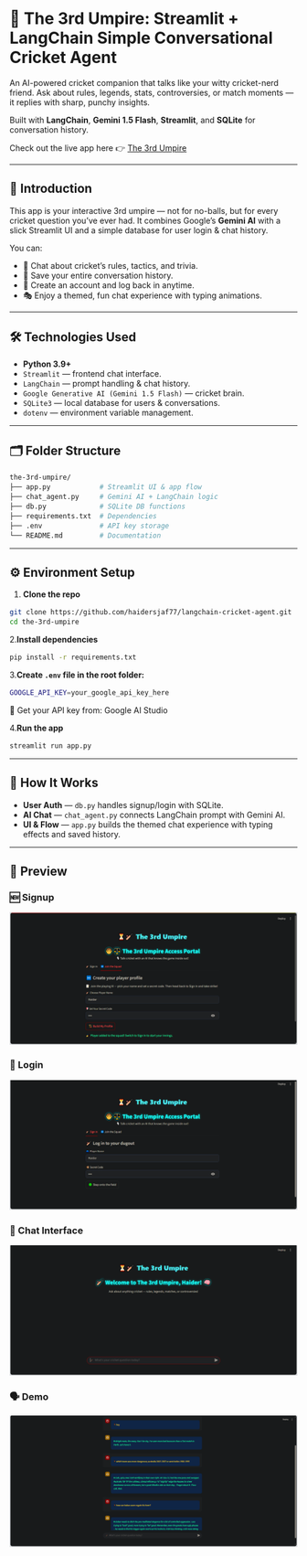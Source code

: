 # 🤖 The 3rd Umpire: Streamlit + LangChain Simple Conversational Cricket Agent

An AI-powered cricket companion that talks like your witty cricket-nerd friend.
Ask about rules, legends, stats, controversies, or match moments — it replies with sharp, punchy insights.

Built with **LangChain**, **Gemini 1.5 Flash**, **Streamlit**, and **SQLite** for conversation history.

Check out the live app here 👉 [The 3rd Umpire](https://langchain-cricket-agent-6uyrhlnfmsubmautps2v3d.streamlit.app/)

---

## 📖 Introduction

This app is your interactive 3rd umpire — not for no-balls, but for every cricket question you’ve ever had.
It combines Google’s **Gemini AI** with a slick Streamlit UI and a simple database for user login & chat history.

You can:

- 🏏 Chat about cricket’s rules, tactics, and trivia.
- 📜 Save your entire conversation history.
- 👤 Create an account and log back in anytime.
- 🎭 Enjoy a themed, fun chat experience with typing animations.

---

## 🛠️ Technologies Used

- **Python 3.9+**
- `Streamlit` — frontend chat interface.
- `LangChain` — prompt handling & chat history.
- `Google Generative AI (Gemini 1.5 Flash)` — cricket brain.
- `SQLite3` — local database for users & conversations.
- `dotenv` — environment variable management.

---

## 🗂️ Folder Structure

```bash
the-3rd-umpire/
├── app.py            # Streamlit UI & app flow
├── chat_agent.py     # Gemini AI + LangChain logic
├── db.py             # SQLite DB functions
├── requirements.txt  # Dependencies
├── .env              # API key storage
└── README.md         # Documentation
```
---

## ⚙️ Environment Setup

1. **Clone the repo**
```bash
git clone https://github.com/haidersjaf77/langchain-cricket-agent.git
cd the-3rd-umpire
```

2.**Install dependencies**
```bash
pip install -r requirements.txt
```

3.**Create `.env` file in the root folder:**
```bash
GOOGLE_API_KEY=your_google_api_key_here
```
🔑 Get your API key from: Google AI Studio

4.**Run the app**
```bash
streamlit run app.py
```
---

## 🎯 How It Works

- **User Auth** — `db.py` handles signup/login with SQLite.
- **AI Chat** — `chat_agent.py` connects LangChain prompt with Gemini AI.
- **UI & Flow** — `app.py` builds the themed chat experience with typing effects and saved history.

---

## 📸 Preview

### 🆕 Signup
![Signup](images/su.png)

### 🔐 Login
![Login](images/li.png)

### 💬 Chat Interface
![Chat](images/ci.png)

### 🗣️ Demo
![Demo](images/demo.png)